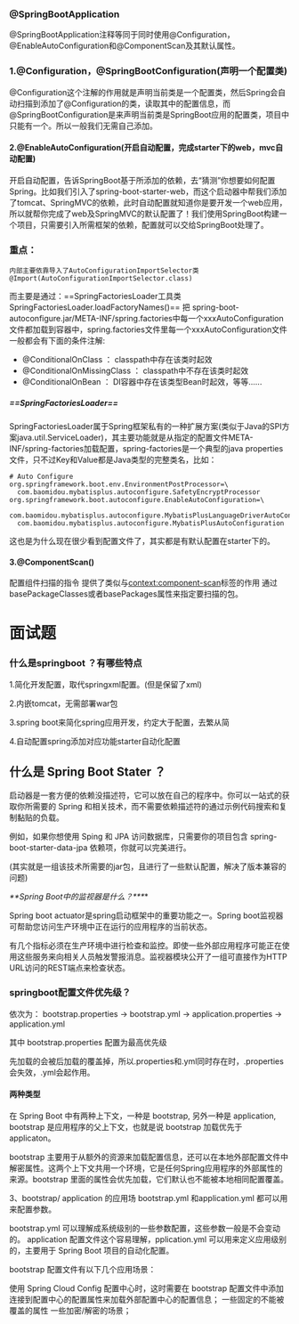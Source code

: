 ### @SpringBootApplication

@SpringBootApplication注释等同于同时使用@Configuration，@EnableAutoConfiguration和@ComponentScan及其默认属性。

### 1.@Configuration，@SpringBootConfiguration(声明一个配置类)

@Configuration这个注解的作用就是声明当前类是一个配置类，然后Spring会自动扫描到添加了@Configuration的类，读取其中的配置信息，而@SpringBootConfiguration是来声明当前类是SpringBoot应用的配置类，项目中只能有一个。所以一般我们无需自己添加。

#### 2.@EnableAutoConfiguration(开启自动配置，完成starter下的web，mvc自动配置)

开启自动配置，告诉SpringBoot基于所添加的依赖，去“猜测”你想要如何配置Spring。比如我们引入了spring-boot-starter-web，而这个启动器中帮我们添加了tomcat、SpringMVC的依赖，此时自动配置就知道你是要开发一个web应用，所以就帮你完成了web及SpringMVC的默认配置了！我们使用SpringBoot构建一个项目，只需要引入所需框架的依赖，配置就可以交给SpringBoot处理了。

### 重点：

```
内部主要依靠导入了AutoConfigurationImportSelector类
@Import(AutoConfigurationImportSelector.class)
```

而主要是通过：==SpringFactoriesLoader工具类 SpringFactoriesLoader.loadFactoryNames()==
把 spring-boot-autoconfigure.jar/META-INF/spring.factories中每一个xxxAutoConfiguration文件都加载到容器中，spring.factories文件里每一个xxxAutoConfiguration文件一般都会有下面的条件注解:

- @ConditionalOnClass ： classpath中存在该类时起效
- @ConditionalOnMissingClass ： classpath中不存在该类时起效
- @ConditionalOnBean ： DI容器中存在该类型Bean时起效，等等......

##### ==SpringFactoriesLoader==

SpringFactoriesLoader属于Spring框架私有的一种扩展方案(类似于Java的SPI方案java.util.ServiceLoader)，其主要功能就是从指定的配置文件META-INF/spring-factories加载配置，spring-factories是一个典型的java properties文件，只不过Key和Value都是Java类型的完整类名，比如：

```
# Auto Configure
org.springframework.boot.env.EnvironmentPostProcessor=\
  com.baomidou.mybatisplus.autoconfigure.SafetyEncryptProcessor
org.springframework.boot.autoconfigure.EnableAutoConfiguration=\
  com.baomidou.mybatisplus.autoconfigure.MybatisPlusLanguageDriverAutoConfiguration,\
  com.baomidou.mybatisplus.autoconfigure.MybatisPlusAutoConfiguration
```

这也是为什么现在很少看到配置文件了，其实都是有默认配置在starter下的。

#### 3.@ComponentScan()

配置组件扫描的指令
提供了类似与<context:component-scan>标签的作用
通过basePackageClasses或者basePackages属性来指定要扫描的包。

# 面试题

### **什么是springboot ？有哪些特点**

1.简化开发配置，取代springxml配置。(但是保留了xml)

2.内嵌tomcat，无需部署war包

3.spring boot来简化spring应用开发，约定大于配置，去繁从简

4.自动配置spring添加对应功能starter自动化配置 

## **什么是 Spring Boot Stater ？**

启动器是一套方便的依赖没描述符，它可以放在自己的程序中。你可以一站式的获取你所需要的 Spring 和相关技术，而不需要依赖描述符的通过示例代码搜索和复制黏贴的负载。

例如，如果你想使用 Sping 和 JPA 访问数据库，只需要你的项目包含 spring-boot-starter-data-jpa 依赖项，你就可以完美进行。 

(其实就是一组该技术所需要的jar包，且进行了一些默认配置，解决了版本兼容的问题)

 ***\**\*Spring Boot中的监视器是什么？\*\**\***

Spring boot actuator是spring启动框架中的重要功能之一。Spring boot监视器可帮助您访问生产环境中正在运行的应用程序的当前状态。 

有几个指标必须在生产环境中进行检查和监控。即使一些外部应用程序可能正在使用这些服务来向相关人员触发警报消息。监视器模块公开了一组可直接作为HTTP URL访问的REST端点来检查状态。



### springboot配置文件优先级？

依次为： bootstrap.properties -> bootstrap.yml -> application.properties -> application.yml

其中 bootstrap.properties 配置为最高优先级

先加载的会被后加载的覆盖掉，所以.properties和.yml同时存在时，.properties会失效，.yml会起作用。

#### 两种类型

在 Spring Boot 中有两种上下文，一种是 bootstrap, 另外一种是 application, bootstrap 是应用程序的父上下文，也就是说 bootstrap 加载优先于 applicaton。

bootstrap 主要用于从额外的资源来加载配置信息，还可以在本地外部配置文件中解密属性。这两个上下文共用一个环境，它是任何Spring应用程序的外部属性的来源。bootstrap 里面的属性会优先加载，它们默认也不能被本地相同配置覆盖。

3、bootstrap/ application 的应用场
bootstrap.yml 和application.yml 都可以用来配置参数。

bootstrap.yml 可以理解成系统级别的一些参数配置，这些参数一般是不会变动的。
application 配置文件这个容易理解，pplication.yml 可以用来定义应用级别的，主要用于 Spring Boot 项目的自动化配置。

bootstrap 配置文件有以下几个应用场景：

使用 Spring Cloud Config 配置中心时，这时需要在 bootstrap 配置文件中添加连接到配置中心的配置属性来加载外部配置中心的配置信息；
一些固定的不能被覆盖的属性
一些加密/解密的场景；
